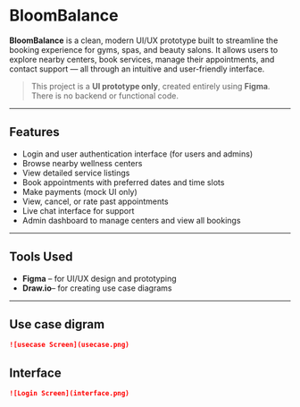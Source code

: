 # BloomBalance 

**BloomBalance** is a clean, modern UI/UX prototype built to streamline the booking experience for gyms, spas, and beauty salons. It allows users to explore nearby centers, book services, manage their appointments, and contact support — all through an intuitive and user-friendly interface.

> This project is a **UI prototype only**, created entirely using **Figma**. There is no backend or functional code.

---

##  Features

- Login and user authentication interface (for users and admins)
- Browse nearby wellness centers
- View detailed service listings
- Book appointments with preferred dates and time slots
- Make payments (mock UI only)
- View, cancel, or rate past appointments
- Live chat interface for support
- Admin dashboard to manage centers and view all bookings

---

## Tools Used

- **Figma** – for UI/UX design and prototyping  
- **Draw.io**–  for creating use case diagrams  

---

## Use case digram 

```markdown
![usecase Screen](usecase.png)
```
## Interface


```markdown
![Login Screen](interface.png)


